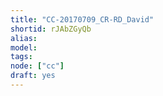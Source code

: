 ```yaml
---
title: "CC-20170709_CR-RD_David"
shortid: rJAbZGyQb
alias:
model:
tags:
node: ["cc"]
draft: yes
---
```

